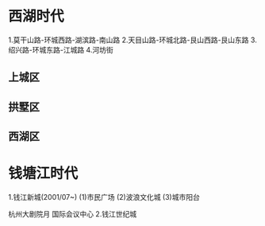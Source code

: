 # 西湖时代
1.莫干山路-环城西路-湖滨路-南山路
2.天目山路-环城北路-艮山西路-艮山东路
3.绍兴路-环城东路-江城路
4.河坊街

## 上城区
## 拱墅区
## 西湖区

# 钱塘江时代
1.钱江新城(2001/07~)
(1)市民广场
(2)波浪文化城
(3)城市阳台

杭州大剧院月
国际会议中心
2.钱江世纪城